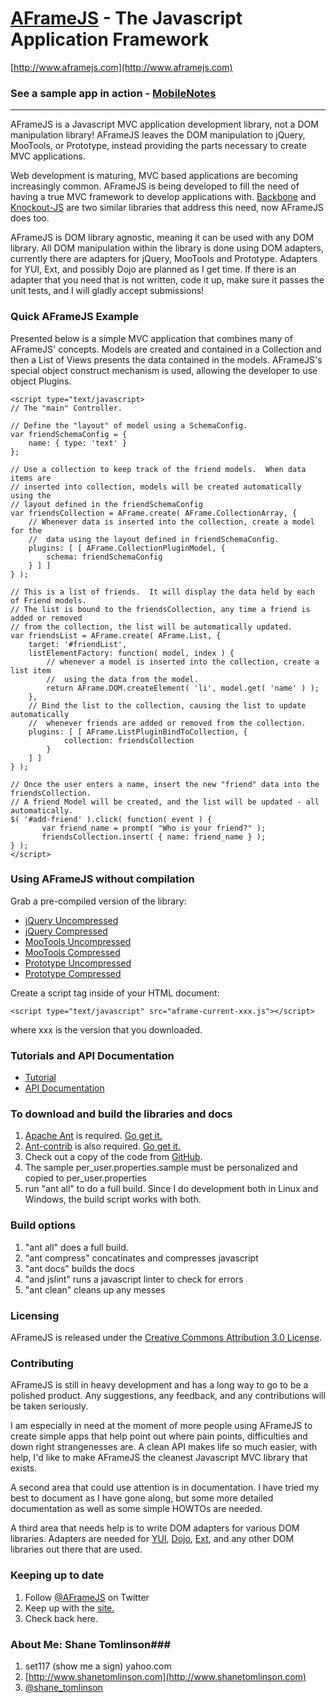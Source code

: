 [AFrameJS](http://www.aframejs.com) - The Javascript Application Framework
================================================

[http://www.aframejs.com](http://www.aframejs.com)

### See a sample app in action - [MobileNotes](https://github.com/stomlinson/MobileNotes) ###


-----------------------
AFrameJS is a Javascript MVC application development library, not a DOM manipulation library!  AFrameJS leaves the DOM manipulation to jQuery, MooTools, or Prototype, instead providing the parts necessary to create MVC applications.

Web development is maturing, MVC based applications are becoming increasingly common.  AFrameJS is being developed to fill the need of having a true MVC framework to develop applications with.  [Backbone](http://documentcloud.github.com/backbone/) and [Knockout-JS](http://knockoutjs.com/) are two similar libraries that address this need, now AFrameJS does too.

AFrameJS is DOM library agnostic, meaning it can be used with any DOM library.  All DOM manipulation within the library is done using DOM adapters, currently there are adapters for jQuery, MooTools and Prototype. Adapters for YUI, Ext, and possibly Dojo are planned as I get time. If there is an adapter that you need that is not written, code it up, make sure it passes the unit tests, and I will gladly accept submissions!

### Quick AFrameJS Example ###
Presented below is a simple MVC application that combines many of AFrameJS' concepts.  Models are created and contained in a Collection and then a List of Views presents the data contained in the models.  AFrameJS's special object construct mechanism is used, allowing the developer to use object Plugins.

    <script type="text/javascript>
    // The "main" Controller.
                
    // Define the "layout" of model using a SchemaConfig.
    var friendSchemaConfig = {
        name: { type: 'text' }
    };

    // Use a collection to keep track of the friend models.  When data items are
    // inserted into collection, models will be created automatically using the
    // layout defined in the friendSchemaConfig
    var friendsCollection = AFrame.create( AFrame.CollectionArray, {
        // Whenever data is inserted into the collection, create a model for the
        //  data using the layout defined in friendSchemaConfig.
        plugins: [ [ AFrame.CollectionPluginModel, {
            schema: friendSchemaConfig
        } ] ]
    } );

    // This is a list of friends.  It will display the data held by each of Friend models.
    // The list is bound to the friendsCollection, any time a friend is added or removed 
    // from the collection, the list will be automatically updated.
    var friendsList = AFrame.create( AFrame.List, {
        target: '#friendList',
        listElementFactory: function( model, index ) {
            // whenever a model is inserted into the collection, create a list item
            //  using the data from the model.
            return AFrame.DOM.createElement( 'li', model.get( 'name' ) );
        },
        // Bind the list to the collection, causing the list to update automatically
        //  whenever friends are added or removed from the collection.
        plugins: [ [ AFrame.ListPluginBindToCollection, {
                collection: friendsCollection
            }
        ] ]
    } );

    // Once the user enters a name, insert the new "friend" data into the friendsCollection.
    // A friend Model will be created, and the list will be updated - all automatically.
    $( '#add-friend' ).click( function( event ) {
           var friend_name = prompt( "Who is your friend?" );
           friendsCollection.insert( { name: friend_name } );
    } );            
    </script>

### Using AFrameJS without compilation ###

Grab a pre-compiled version of the library:

* [jQuery Uncompressed](https://github.com/stomlinson/AFrame-JS/raw/master/dist/aframe-current-jquery.js)
* [jQuery Compressed](https://github.com/stomlinson/AFrame-JS/raw/master/dist/aframe-current-jquery.min.js)
* [MooTools Uncompressed](https://github.com/stomlinson/AFrame-JS/raw/master/dist/aframe-current-mootools.js)
* [MooTools Compressed](https://github.com/stomlinson/AFrame-JS/raw/master/dist/aframe-current-mootools.min.js)
* [Prototype Uncompressed](https://github.com/stomlinson/AFrame-JS/raw/master/dist/aframe-current-prototype.js)
* [Prototype Compressed](https://github.com/stomlinson/AFrame-JS/raw/master/dist/aframe-current-prototype.min.js)


Create a script tag inside of your HTML document:

    <script type="text/javascript" src="aframe-current-xxx.js"></script>

where xxx is the version that you downloaded.

### Tutorials and API Documentation ###
* [Tutorial](http://www.aframejs.com/tutorial.html)
* [API Documentation](http://www.aframejs.com/docs/index.html)

### To download and build the libraries and docs ###

1. [Apache Ant](http://ant.apache.org/) is required.  [Go get it.](http://ant.apache.org/)
2. [Ant-contrib](http://ant-contrib.sourceforge.net/) is also required.  [Go get it.](http://ant-contrib.sourceforge.net/)
3. Check out a copy of the code from [GitHub](https://github.com/stomlinson/AFrame-JS).
4. The sample per_user.properties.sample must be personalized and copied to per_user.properties
5. run "ant all" to do a full build. Since I do development both in Linux and Windows, the build script works with both.

### Build options ###
1. "ant all" does a full build.
2. "ant compress" concatinates and compresses javascript
3. "ant docs" builds the docs
4. "and jslint" runs a javascript linter to check for errors
5. "ant clean" cleans up any messes


### Licensing ###
AFrameJS is released under the [Creative Commons Attribution 3.0 License](http://creativecommons.org/licenses/by/3.0/).

### Contributing ###
AFrameJS is still in heavy development and has a long way to go to be a polished product.  Any suggestions, any feedback, and any
contributions will be taken seriously.  

I am especially in need at the moment of more people using AFrameJS to create simple apps
that help point out where pain points, difficulties and down right strangenesses are.  A clean API makes life so much easier, with
help, I'd like to make AFrameJS the cleanest Javascript MVC library that exists.

A second area that could use attention is in documentation.  I have tried my best to document as I have gone along, but some more 
detailed documentation as well as some simple HOWTOs are needed.

A third area that needs help is to write DOM adapters for various DOM libraries.  Adapters are needed for [YUI](http://developer.yahoo.com/yui/), 
[Dojo](http://dojotoolkit.org/), [Ext](http://www.sencha.com/products/js/), and any other DOM libraries out there that are used.

### Keeping up to date ###
1. Follow [@AFrameJS](http://twitter.com/#!/AFrameJS) on Twitter
2. Keep up with the [site.](http://www.aframejs.com)
3. Check back here.

### About Me: Shane Tomlinson###
1. set117 (show me a sign) yahoo.com
2. [http://www.shanetomlinson.com](http://www.shanetomlinson.com)
3. [@shane_tomlinson](http://twitter.com/#!/shane_tomlinson)
